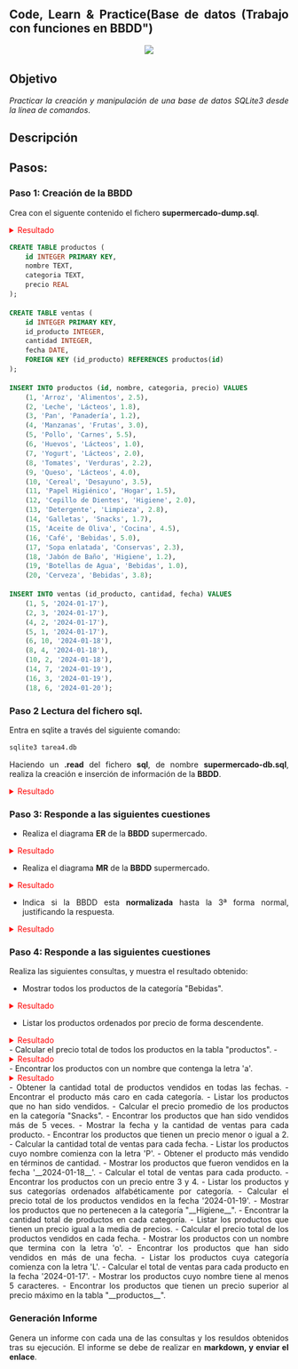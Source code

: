 <div align="justify">

## Code, Learn & Practice(Base de datos (Trabajo con funciones en BBDD")

<div align="center">
<img src="https://i0.wp.com/hunna.org/wp-content/uploads/2014/06/huellas.jpg?resize=324%2C215" width="500px"/>
</div>

## Objetivo

_Practicar la creación y manipulación de una base de datos SQLite3 desde la línea de comandos_.

## Descripción

## Pasos:

### Paso 1: Creación de la BBDD

Crea con el siguente contenido el fichero __supermercado-dump.sql__.

<details>
<summary style= "color: red"> Resultado </summary>

```sql
s
```
</details>


```sql
CREATE TABLE productos (
    id INTEGER PRIMARY KEY,
    nombre TEXT,
    categoria TEXT,
    precio REAL
);

CREATE TABLE ventas (
    id INTEGER PRIMARY KEY,
    id_producto INTEGER,
    cantidad INTEGER,
    fecha DATE,
    FOREIGN KEY (id_producto) REFERENCES productos(id)
);

INSERT INTO productos (id, nombre, categoria, precio) VALUES 
    (1, 'Arroz', 'Alimentos', 2.5),
    (2, 'Leche', 'Lácteos', 1.8),
    (3, 'Pan', 'Panadería', 1.2),
    (4, 'Manzanas', 'Frutas', 3.0),
    (5, 'Pollo', 'Carnes', 5.5),
    (6, 'Huevos', 'Lácteos', 1.0),
    (7, 'Yogurt', 'Lácteos', 2.0),
    (8, 'Tomates', 'Verduras', 2.2),
    (9, 'Queso', 'Lácteos', 4.0),
    (10, 'Cereal', 'Desayuno', 3.5),
    (11, 'Papel Higiénico', 'Hogar', 1.5),
    (12, 'Cepillo de Dientes', 'Higiene', 2.0),
    (13, 'Detergente', 'Limpieza', 2.8),
    (14, 'Galletas', 'Snacks', 1.7),
    (15, 'Aceite de Oliva', 'Cocina', 4.5),
    (16, 'Café', 'Bebidas', 5.0),
    (17, 'Sopa enlatada', 'Conservas', 2.3),
    (18, 'Jabón de Baño', 'Higiene', 1.2),
    (19, 'Botellas de Agua', 'Bebidas', 1.0),
    (20, 'Cerveza', 'Bebidas', 3.8);

INSERT INTO ventas (id_producto, cantidad, fecha) VALUES 
    (1, 5, '2024-01-17'),
    (2, 3, '2024-01-17'),
    (4, 2, '2024-01-17'),
    (5, 1, '2024-01-17'),
    (6, 10, '2024-01-18'),
    (8, 4, '2024-01-18'),
    (10, 2, '2024-01-18'),
    (14, 7, '2024-01-19'),
    (16, 3, '2024-01-19'),
    (18, 6, '2024-01-20');
```
  
### Paso 2 Lectura del fichero sql.

Entra en sqlite a través del siguiente comando:

```sql
sqlite3 tarea4.db 
```

Haciendo un __.read__ del fichero __sql__, de nombre __supermercado-db.sql__, realiza la creación e inserción de información de la __BBDD__.

<details>
<summary style= "color: red"> Resultado </summary>

```sql
s
```
</details>

### Paso 3: Responde a las siguientes cuestiones

- Realiza el diagrama __ER__ de la __BBDD__ supermercado.

<details>
<summary style= "color: red"> Resultado </summary>

## Diagrama Entidad-Relación

![Diagrama ER](https://github.com/johnfredyrg1226/base_datos2/raw/main/tarea/Tema3_Realizacion_consultas_SQLite3/tarea4_ER_.drawio.png)


```sql
s
```
</details>

- Realiza el diagrama __MR__ de la __BBDD__ supermercado.

<details>
<summary style= "color: red"> Resultado </summary>

```sql
s
```
</details>


- Indica si la BBDD esta __normalizada__ hasta la 3ª forma normal, justificando la respuesta.

<details>
<summary style= "color: red"> Resultado </summary>

```sql
s
```
</details>

### Paso 4: Responde a las siguientes cuestiones

Realiza las siguientes consultas, y muestra el resultado obtenido:

- Mostrar todos los productos de la categoría "Bebidas".
<details>
<summary style= "color: red"> Resultado </summary>

```sql
s
```
</details>

- Listar los productos ordenados por precio de forma descendente.
<details>
<summary style= "color: red"> Resultado </summary>

```sql
s
```
</details>
- Calcular el precio total de todos los productos en la tabla "productos".
- 
<details>
<summary style= "color: red"> Resultado </summary>

```sql
s
```
</details>
- Encontrar los productos con un nombre que contenga la letra 'a'.

<details>
<summary style= "color: red"> Resultado </summary>

```sql
s
```
</details>
- Obtener la cantidad total de productos vendidos en todas las fechas.
- Encontrar el producto más caro en cada categoría.
- Listar los productos que no han sido vendidos.
- Calcular el precio promedio de los productos en la categoría "Snacks".
- Encontrar los productos que han sido vendidos más de 5 veces.
- Mostrar la fecha y la cantidad de ventas para cada producto.
- Encontrar los productos que tienen un precio menor o igual a 2.
- Calcular la cantidad total de ventas para cada fecha.
- Listar los productos cuyo nombre comienza con la letra 'P'.
- Obtener el producto más vendido en términos de cantidad.
- Mostrar los productos que fueron vendidos en la fecha '__2024-01-18__'.
- Calcular el total de ventas para cada producto.
- Encontrar los productos con un precio entre 3 y 4.
- Listar los productos y sus categorías ordenados alfabéticamente por categoría.
- Calcular el precio total de los productos vendidos en la fecha '2024-01-19'.
- Mostrar los productos que no pertenecen a la categoría "__Higiene__".
- Encontrar la cantidad total de productos en cada categoría.
- Listar los productos que tienen un precio igual a la media de precios.
- Calcular el precio total de los productos vendidos en cada fecha.
- Mostrar los productos con un nombre que termina con la letra 'o'.
- Encontrar los productos que han sido vendidos en más de una fecha.
- Listar los productos cuya categoría comienza con la letra 'L'.
- Calcular el total de ventas para cada producto en la fecha '2024-01-17'.
- Mostrar los productos cuyo nombre tiene al menos 5 caracteres.
- Encontrar los productos que tienen un precio superior al precio máximo en la tabla "__productos__".

### Generación Informe

Genera un informe con cada una de las consultas y los resuldos obtenidos tras su ejecución. El informe se debe de realizar en __markdown, y enviar el enlace__.

</div>